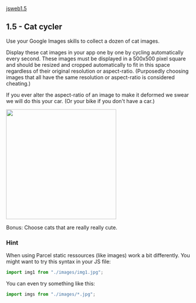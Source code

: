 [jsweb1.5](https://vieuxloupgris.github.io/jsweb1.5/)

## 1.5 - Cat cycler

Use your Google Images skills to collect a dozen of cat images.

Display these cat images in your app one by one by cycling automatically every second. These images must be displayed in a 500x500 pixel square and should be resized and cropped automatically to fit in this space regardless of their original resolution or aspect-ratio. (Purposedly choosing images that all have the same resolution or aspect-ratio is considered cheating.)

If you ever alter the aspect-ratio of an image to make it deformed we swear we will do this your car. (Or your bike if you don't have a car.)

<img src="./car.png" width="300px">

Bonus: Choose cats that are really really cute.

### Hint

When using Parcel static ressources (like images) work a bit differently. You might want to try this syntax in your JS file:

```javascript
import img1 from "./images/img1.jpg";
```

You can even try something like this:

```javascript
import imgs from "./images/*.jpg";
```
